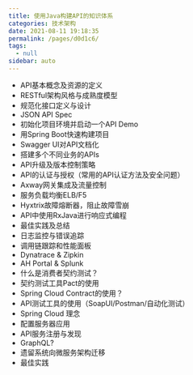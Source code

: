 ```yaml
---
title: 使用Java构建API的知识体系
categories: 技术架构
date: 2021-08-11 19:18:35
permalink: /pages/d0d1c6/
tags: 
  - null
sidebar: auto
---
```


- API基本概念及资源的定义
- RESTful架构风格与成熟度模型
- 规范化接口定义与设计
- JSON API Spec
- 初始化项目环境并启动一个API Demo
- 用Spring Boot快速构建项目
- Swagger UI对API文档化
- 搭建多个不同业务的APIs
- API升级及版本控制策略
- API的认证与授权（常用的API认证方法及安全问题）
- Axway网关集成及流量控制
- 服务负载均衡ELB/F5
- Hyxtrix故障熔断器，阻止故障雪崩
- API中使用RxJava进行响应式编程
- 最佳实践及总结
- 日志监控与错误追踪
- 调用链跟踪和性能面板
- Dynatrace & Zipkin
- AH Portal & Splunk
- 什么是消费者契约测试？
- 契约测试工具Pact的使用
- Spring Cloud Contract的使用？
- API测试工具的使用（SoapUI/Postman/自动化测试）
- Spring Cloud 理念
- 配置服务器应用
- API服务注册与发现
- GraphQL?
- 遗留系统向微服务架构迁移
- 最佳实践